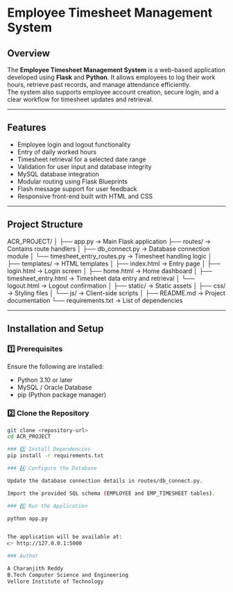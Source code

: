 # Employee Timesheet Management System

## Overview
The **Employee Timesheet Management System** is a web-based application developed using **Flask** and **Python**. It allows employees to log their work hours, retrieve past records, and manage attendance efficiently.  
The system also supports employee account creation, secure login, and a clear workflow for timesheet updates and retrieval.

---

## Features
- Employee login and logout functionality  
- Entry of daily worked hours  
- Timesheet retrieval for a selected date range  
- Validation for user input and database integrity  
- MySQL database integration  
- Modular routing using Flask Blueprints  
- Flash message support for user feedback  
- Responsive front-end built with HTML and CSS  

---

## Project Structure
ACR_PROJECT/
│
├── app.py → Main Flask application
├── routes/ → Contains route handlers
│ ├── db_connect.py → Database connection module
│ └── timesheet_entry_routes.py → Timesheet handling logic
│
├── templates/ → HTML templates
│ ├── index.html → Entry page
│ ├── login.html → Login screen
│ ├── home.html → Home dashboard
│ ├── timesheet_entry.html → Timesheet data entry and retrieval
│ └── logout.html → Logout confirmation
│
├── static/ → Static assets
│ ├── css/ → Styling files
│ └── js/ → Client-side scripts
│
├── README.md → Project documentation
└── requirements.txt → List of dependencies


---

## Installation and Setup

### 1️⃣ Prerequisites
Ensure the following are installed:
- Python 3.10 or later  
- MySQL / Oracle Database  
- pip (Python package manager)

### 2️⃣ Clone the Repository
```bash
git clone <repository-url>
cd ACR_PROJECT

### 3️⃣ Install Dependencies
pip install -r requirements.txt

### 4️⃣ Configure the Database

Update the database connection details in routes/db_connect.py.

Import the provided SQL schema (EMPLOYEE and EMP_TIMESHEET tables).

### 5️⃣ Run the Application

python app.py


The application will be available at:
👉 http://127.0.0.1:5000

### Author

A Charanjith Reddy
B.Tech Computer Science and Engineering
Vellore Institute of Technology